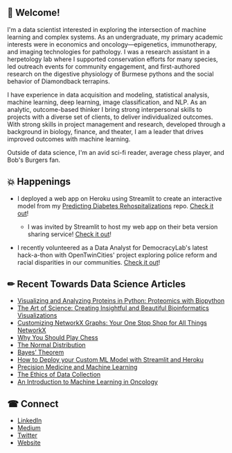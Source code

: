 ## 👋 Welcome!

I'm a data scientist interested in exploring the intersection of machine learning and complex systems. As an undergraduate, my primary academic interests were in economics and oncology—epigenetics, immunotherapy, and imaging technologies for pathology. I was a research assistant in a herpetology lab where I supported conservation efforts for many species, led outreach events for community engagement, and first-authored research on the digestive physiology of Burmese pythons and the social behavior of Diamondback terrapins.

I have experience in data acquisition and modeling, statistical analysis, machine learning, deep learning, image classification, and NLP. As an analytic, outcome-based thinker I bring strong interpersonal skills to projects with a diverse set of clients, to deliver individualized outcomes. With strong skills in project management and research, developed through a background in biology, finance, and theater, I am a leader that drives improved outcomes with machine learning.

Outside of data science, I'm an avid sci-fi reader, average chess player, and Bob's Burgers fan.

## 💥 Happenings

* I deployed a web app on Heroku using Streamlit to create an interactive model from my [Predicting Diabetes Rehospitalizations](https://github.com/ArenCarpenter/Diabetes_Hospitalizations) repo. [Check it out](https://diabetes-hospitalization.herokuapp.com/)!
    
    * I was invited by Streamlit to host my web app on their beta version sharing service! [Check it out](https://share.streamlit.io/arencarpenter/diabetes_hospitalizations/web_app.py)!

* I recently volunteered as a Data Analyst for DemocracyLab's latest hack-a-thon with OpenTwinCities' project exploring police reform and racial disparities in our communities. [Check it out](https://github.com/OpenTwinCities/policing-and-public-safety-data-toolkit)!

## &#x270f; Recent Towards Data Science Articles 

* [Visualizing and Analyzing Proteins in Python: Proteomics with Biopython](https://towardsdatascience.com/visualizing-and-analyzing-proteins-in-python-bd99521ccd)
* [The Art of Science: Creating Insightful and Beautiful Bioinformatics Visualizations](https://towardsdatascience.com/the-art-of-science-7a2ebb72275f)
* [Customizing NetworkX Graphs: Your One Stop Shop for All Things NetworkX](https://towardsdatascience.com/customizing-networkx-graphs-f80b4e69bedf)
* [Why You Should Play Chess](https://towardsdatascience.com/why-you-should-play-chess-45098a735003)
* [The Normal Distribution](https://towardsdatascience.com/the-normal-distribution-17a4092766ac)
* [Bayes’ Theorem](https://towardsdatascience.com/bayes-theorem-475ab96b019f)
* [How to Deploy your Custom ML Model with Streamlit and Heroku](https://towardsdatascience.com/how-to-deploy-your-custom-ml-model-with-streamlit-and-heroku-53456cb054fb)
* [Precision Medicine and Machine Learning](https://towardsdatascience.com/precision-medicine-and-machine-learning-11060caa3065)
* [The Ethics of Data Collection](https://towardsdatascience.com/the-ethics-of-data-collection-9573dc0ae240)
* [An Introduction to Machine Learning in Oncology](https://towardsdatascience.com/machine-learning-ai-applications-in-oncology-73a8963c4735)

## &#x260e; Connect

* [LinkedIn](https://www.linkedin.com/in/aren-carpenter/)
* [Medium](https://arencarpenter.medium.com/)
* [Twitter](https://twitter.com/ArenCarpenter)
* [Website](http://www.arencarpenter.com/)
